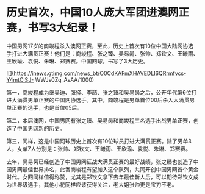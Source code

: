 # 历史首次，中国10人庞大军团进澳网正赛，书写3大纪录！

中国男网17岁的商竣程杀入澳网正赛，至此，历史上首次有10位中国大陆网协选手打进大满贯正赛！他们是：商竣程、张之臻、吴易昺、张帅、郑钦文、王曦雨、王欣瑜、袁悦、朱琳、郑赛赛。中国网球，书写了3大历史。

![](https://inews.gtimg.com/news_bt/O0CdKAFmXHAVEDLI6QRrmfvcs-Y4mtClSJ-
WWJs0Zq_AsAA/1000)

第一，商竣程成为继吴迪、张择、李喆、张之臻和吴易昺之后，公开年代第6位打进大满贯男单正赛的中国网协选手。其中，商竣程是男单首位00后杀入大满贯男单正赛的选手，也是首位05后。

第二，本届澳网，中国男网有张之臻、吴易昺和商竣程三名选手出战男单正赛，创造了中国男网新的历史。

第三，同样，这是中国网球历史上首次有10位球员打进大满贯正赛。除了男单3人，女单7人分别是：张帅、郑钦文、王曦雨、王欣瑜、袁悦、朱琳、郑赛赛。

去年，吴易昺已经创造了中国男网征战大满贯正赛的最好战绩，张之臻也创造了中国男网最佳世界排名，此番商竣程有望加入这个队列，共同开创中国男网首个黄金时代。女网同样值得称赞，尤其是郑钦文拿下去年最佳新人后，可以期待郑钦文成为世界级选手，其他小花同样应该获得关注，老大姐张帅更是宝刀不老。

